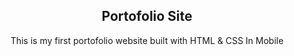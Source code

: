 <div align="center">
<h2>Portofolio Site</h2>
<p>This is my first portofolio website built with HTML & CSS In Mobile</p>
</div>
